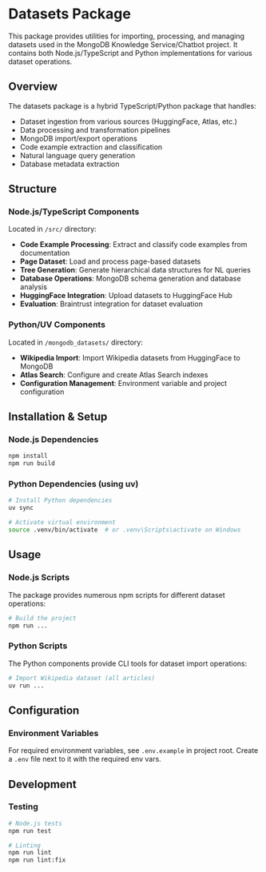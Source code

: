# Datasets Package

This package provides utilities for importing, processing, and managing datasets used in the MongoDB Knowledge Service/Chatbot project. It contains both Node.js/TypeScript and Python implementations for various dataset operations.

## Overview

The datasets package is a hybrid TypeScript/Python package that handles:
- Dataset ingestion from various sources (HuggingFace, Atlas, etc.)
- Data processing and transformation pipelines
- MongoDB import/export operations
- Code example extraction and classification
- Natural language query generation
- Database metadata extraction

## Structure

### Node.js/TypeScript Components

Located in `/src/` directory:

- **Code Example Processing**: Extract and classify code examples from documentation
- **Page Dataset**: Load and process page-based datasets
- **Tree Generation**: Generate hierarchical data structures for NL queries
- **Database Operations**: MongoDB schema generation and database analysis
- **HuggingFace Integration**: Upload datasets to HuggingFace Hub
- **Evaluation**: Braintrust integration for dataset evaluation

### Python/UV Components

Located in `/mongodb_datasets/` directory:

- **Wikipedia Import**: Import Wikipedia datasets from HuggingFace to MongoDB
- **Atlas Search**: Configure and create Atlas Search indexes
- **Configuration Management**: Environment variable and project configuration

## Installation & Setup

### Node.js Dependencies
```bash
npm install
npm run build
```

### Python Dependencies (using uv)
```bash
# Install Python dependencies
uv sync

# Activate virtual environment
source .venv/bin/activate  # or .venv\Scripts\activate on Windows
```

## Usage

### Node.js Scripts

The package provides numerous npm scripts for different dataset operations:

```bash
# Build the project
npm run ...
```

### Python Scripts

The Python components provide CLI tools for dataset import operations:

```bash
# Import Wikipedia dataset (all articles)
uv run ...
```

## Configuration

### Environment Variables

For required environment variables, see `.env.example` in project root.
Create a `.env` file next to it with the required env vars.

## Development

### Testing
```bash
# Node.js tests
npm run test

# Linting
npm run lint
npm run lint:fix
```
